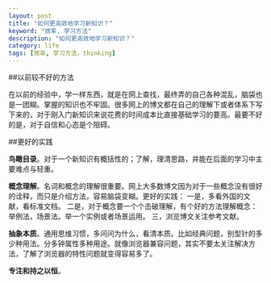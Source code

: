 ```yaml
---
layout: post
title: "如何更高效地学习新知识？"
keyword: "效率, 学习方法"
description: "如何更高效地学习新知识？"
category: life
tags: [效率, 学习方法，thinking]
---
```


##以前较不好的方法

在以前的经验中，学一样东西，就是在网上查找，最终弄的自己各种混乱，脑袋也是一团糊。掌握的知识也不牢固。很多网上的博文都在自己的理解下或者体系下写下来的，对于刚入门新知识来说花费的时间成本比直接基础学习的要高。最要不好的是，对于自信和心态是个阻碍。

##更好的实践

**鸟瞰目录**。对于一个新知识有概括性的；了解，理清思路，并能在后面的学习中主要难点与轻重。

**概念理解**。名词和概念的理解很重要。网上大多数博文因为对于一些概念没有很好的诠释，而只是介绍方法，容易脑袋变糊。更好的实践：
一是，多看外国的文献，看标准文档。
二是，对于概念要一个个击破理解，有个好的方法理解概念：举例法，场景法。举一个实例或者场景运用。
三，浏览博文关注参考文献。

**抽象本质**。通用思维习惯，多问问为什么，看清本质。比如经典问题，别型针的多少种用法。分多钟属性多种用途。就像浏览器兼容问题，其实不要太关注解决方法，了解了浏览器的特性问题就变得容易多了。

 **专注和持之以恒**。
